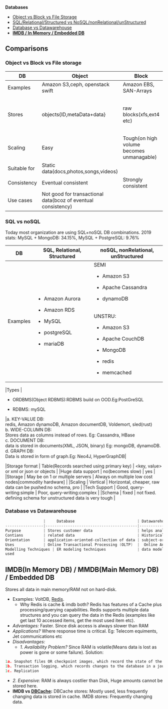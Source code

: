 **Databases**
- [Object vs Block vs File Storage](#obf)
- [SQL/Relational/Structured vs NoSQL/nonRelational/unStructured](#sn)
- [Database vs Datawarehouse](#dd)
- **[IMDB / In Memory / Embedded DB](#i)**


## Comparisons
<a name=obf></a>
### Object vs Block vs File storage

|DB | Object | Block | File |
|---|---|---|---|
|Examples | Amazon S3,ceph, openstack swift    | Amazon EBS, SAN-Arrays   |  Amazon EFS |
|Stores |objects{ID,metaData+data}| raw blocks(xfs,ext4 etc) | data in file, with limited meta-data |
|Scaling | Easy | Tough(on high volume becomes unmanagable) | |
|Suitable for |Static data(docs,photos,songs,videos) | | |
|Consistency | Eventual consistent | Strongly consistent| |
|Use cases | Not good for transactional data(bcoz of eventual consistency)| | |


<a name=sn></a>
### SQL vs noSQL
Today most organization are using SQL+noSQL DB combinations. 2019 stats:   MySQL + MongoDB: 34.15%,  MySQL + PostgreSQL: 9.76%

|DB| SQL, Relational, Structured | noSQL, nonRelational, unStructured |
|---|---|---|
|Examples |<ul><li>Amazon Aurora</li></ul> <ul><li>Amazon RDS</li></ul> <ul><li>MySQL</li></ul> <ul><li>postgreSQL</li></ul> <ul><li>mariaDB</li></ul>|SEMI<br> <ul><li>Amazon S3</li></ul> <ul><li>Apache Cassandra</li></ul> <ul><li>dynamoDB</li></ul> <br> UNSTRU: <br> <ul><li>Amazon S3</li></ul> <ul><li>Apache CouchDB</li></ul> <ul><li>MongoDB</li></ul> <ul><li>redis</li></ul> <ul><li>memcached</li></ul>|

|Types |<ul><li>ORDBMS(Object RDBMS):RDBMS build on OOD.Eg:PostGreSQL</li></ul> <ul><li>RDBMS: mySQL</li></ul> |a. KEY-VALUE DB:<br> redis, Amazon dynamoDB, Amazon documentDB, Voldemort, sled(rust) <br> b. WIDE-COLUMN DB:<br> Stores data as columns instead of rows. Eg: Cassandra, HBase <br> c. DOCUMENT DB: <br> data is stored in documents(XML, JSON, binary) Eg: mongoDB, dynamoDB. <br> d. GRAPH DB: <br> Data is stored in form of graph.Eg: Neo4J, HyperGraphDB| 

|Storage format | Table(Records searched using primary key) | <key, value> or xml or json or objects |
|Huge data support | no(becomes slow) | yes |
|Storage | May be on 1 or multiple servers | Always on multiple low cost nodes[commodity hardware] |
|Scaling | Vertical | Horizontal, cheaper, raw data can be pushed:no schema, pro |
|Tech Support | Good, query-writing:simple | Poor, query-writing:complex |
|Schema | fixed | not fixed. defining schema for unstructured data is very tough |

<a name=dd></a>
### Database vs Datawarehouse
```c
                 |     Database                            | Datawarehouse
-----------------|-----------------------------------------|-------------------
Purpose          | Stores customer data                    | helps analyze data
Contians         | related data                            | Historical & commutative data
Orientation      | application-oriented-collection of data | subject-oriented collection of data
Uses             | Online Transactional Processing (OLTP)  |  Online Analytical Processing (OLAP)
Modelling Techniques | ER modeling techniques              | data modeling
used 
```

<a name=i></a>
## IMDB(In Memory DB) / MMDB(Main Memory DB) / Embedded DB
Stores all data in main memory/RAM not on hard-disk. 
- Examples: VoltDB, [Redis](/System-Design/Concepts/Cache).
  - Why Redis is cache & imdb both? Redis has features of a Cache plus processing/querying capabilities. Redis supports multiple data structures and you can query the data in the Redis (examples like get last 10 accessed items, get the most used item etc).
- *Advantages:* Faster. Since disk access is always slower than RAM
- *Applications?* Where response time is critical. Eg: Telecom equiments, Jet communications etc
- *Disadvantages:* 
  - _1. Availability Problem?_ Since RAM is volatile(Means data is lost as power is gone or some failure). Solution:
```c
1a. Snapshot files OR checkpoint images, which record the state of the database at a given moment in time.
1b. Transaction logging, which records changes to the database in a journal file
1c. Replication
```
  - _2. Expensive:_ RAM is always costlier than Disk, Huge amounts cannot be stored here.
- **IMDB vs [DBCache](/System-Design/Concepts/Cache):** DBCache stores: Mostly used, less frequently changing data is stored in cache. IMDB stores: Frequently changing data.

